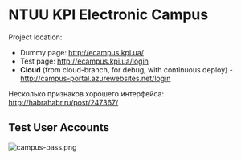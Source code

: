 # NTUU KPI Electronic Campus #

Project location: 

* Dummy page: http://ecampus.kpi.ua/
* Test page: http://ecampus.kpi.ua/login
* **Cloud** (from cloud-branch, for debug, with continuous deploy) - http://campus-portal.azurewebsites.net/login

Несколько признаков хорошего интерфейса: http://habrahabr.ru/post/247367/

## Test User Accounts

![campus-pass.png](https://bitbucket.org/repo/z7pKa9/images/2351803063-campus-pass.png)